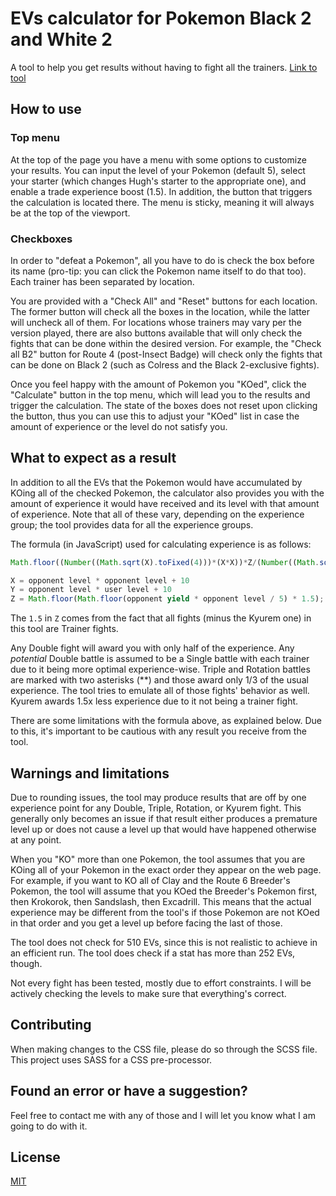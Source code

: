 # EVs calculator for Pokemon Black 2 and White 2

A tool to help you get results without having to fight all the trainers. [Link to tool]()

## How to use

### Top menu
At the top of the page you have a menu with some options to customize your results. You can input the level of your Pokemon (default 5), select your starter (which changes Hugh's starter to the appropriate one), and enable a trade experience boost (1.5). In addition, the button that triggers the calculation is located there. The menu is sticky, meaning it will always be at the top of the viewport.

### Checkboxes
In order to "defeat a Pokemon", all you have to do is check the box before its name (pro-tip: you can click the Pokemon name itself to do that too). Each trainer has been separated by location. 

You are provided with a "Check All" and "Reset" buttons for each location. The former button will check all the boxes in the location, while the latter will uncheck all of them. For locations whose trainers may vary per the version played, there are also buttons available that will only check the fights that can be done within the desired version. For example, the "Check all B2" button for Route 4 (post-Insect Badge) will check only the fights that can be done on Black 2 (such as Colress and the Black 2-exclusive fights).

Once you feel happy with the amount of Pokemon you "KOed", click the "Calculate" button in the top menu, which will lead you to the results and trigger the calculation. The state of the boxes does not reset upon clicking the button, thus you can use this to adjust your "KOed" list in case the amount of experience or the level do not satisfy you.

## What to expect as a result
In addition to all the EVs that the Pokemon would have accumulated by KOing all of the checked Pokemon, the calculator also provides you with the amount of experience it would have received and its level with that amount of experience. Note that all of these vary, depending on the experience group; the tool provides data for all the experience groups.

The formula (in JavaScript) used for calculating experience is as follows:
```javascript
Math.floor((Number((Math.sqrt(X).toFixed(4)))*(X*X))*Z/(Number((Math.sqrt(Y)).toFixed(4))*(Y*Y))+1)

X = opponent level * opponent level + 10
Y = opponent level * user level + 10
Z = Math.floor(Math.floor(opponent yield * opponent level / 5) * 1.5);
```
The `1.5` in `Z` comes from the fact that all fights (minus the Kyurem one) in this tool are Trainer fights.

Any Double fight will award you with only half of the experience. Any _potential_ Double battle is assumed to be a Single battle with each trainer due to it being more optimal experience-wise. Triple and Rotation battles are marked with two asterisks (**) and those award only 1/3 of the usual experience. The tool tries to emulate all of those fights' behavior as well. Kyurem awards 1.5x less experience due to it not being a trainer fight.

There are some limitations with the formula above, as explained below. Due to this, it's important to be cautious with any result you receive from the tool.

## Warnings and limitations
Due to rounding issues, the tool may produce results that are off by one experience point for any Double, Triple, Rotation, or Kyurem fight. This generally only becomes an issue if that result either produces a premature level up or does not cause a level up that would have happened otherwise at any point.

When you "KO" more than one Pokemon, the tool assumes that you are KOing all of your Pokemon in the exact order they appear on the web page. For example, if you want to KO all of Clay and the Route 6 Breeder's Pokemon, the tool will assume that you KOed the Breeder's Pokemon first, then Krokorok, then Sandslash, then Excadrill. This means that the actual experience may be different from the tool's if those Pokemon are not KOed in that order and you get a level up before facing the last of those.

The tool does not check for 510 EVs, since this is not realistic to achieve in an efficient run. The tool does check if a stat has more than 252 EVs, though.

Not every fight has been tested, mostly due to effort constraints. I will be actively checking the levels to make sure that everything's correct.

## Contributing
When making changes to the CSS file, please do so through the SCSS file. This project uses SASS for a CSS pre-processor.

## Found an error or have a suggestion?
Feel free to contact me with any of those and I will let you know what I am going to do with it.

## License
[MIT](https://choosealicense.com/licenses/mit/)
